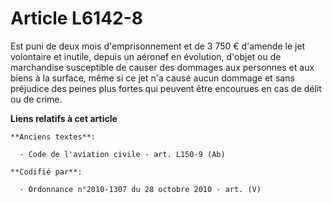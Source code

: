 # Article L6142-8

Est puni de deux mois d'emprisonnement et de 3 750 € d'amende le jet volontaire et inutile, depuis un aéronef en évolution,
d'objet ou de marchandise susceptible de causer des dommages aux personnes et aux biens à la surface, même si ce jet n'a
causé aucun dommage et sans préjudice des peines plus fortes qui peuvent être encourues en cas de délit ou de crime.

**Liens relatifs à cet article**

	**Anciens textes**:

	  - Code de l'aviation civile - art. L150-9 (Ab)

	**Codifié par**:

	  - Ordonnance n°2010-1307 du 28 octobre 2010 - art. (V)
